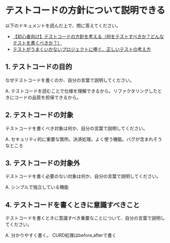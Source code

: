 # テストコードの方針について説明できる

以下のドキュメントを読んだ上で、問に答えてください。

- [【初心者向け】テストコードの方針を考える（何をテストすべきか？どんなテストを書くべきか？）](https://qiita.com/jnchito/items/2a5d3e15761fd413657a)
- [テストがうまくいかないプロジェクトに捧ぐ、正しいテストの考え方](https://qiita.com/geshi/items/74ed21615e1ba2ad539d)

## 1. テストコードの目的

なぜテストコードを書くのか、自分の言葉で説明してください。

A. テストコードを読むことで仕様を理解できるから。リファクタリングしたときにコードの品質を担保できるから。

## 2. テストコードの対象

テストコードを書くべき対象は何か、自分の言葉で説明してください。

A. セキュリティ的に重要な箇所。決済処理。よく使う機能。バグが含まれそうなところ

## 3. テストコードの対象外

テストコードを書く必要のない対象は何か、自分の言葉で説明してください。

A. シンプルで独立している機能

## 4. テストコードを書くときに意識すべきこと

テストコードを書くときに意識すべき重要なことについて、自分の言葉で説明してください。

A. 分かりやすく書く。 CURD処理はbefore,afterで書く